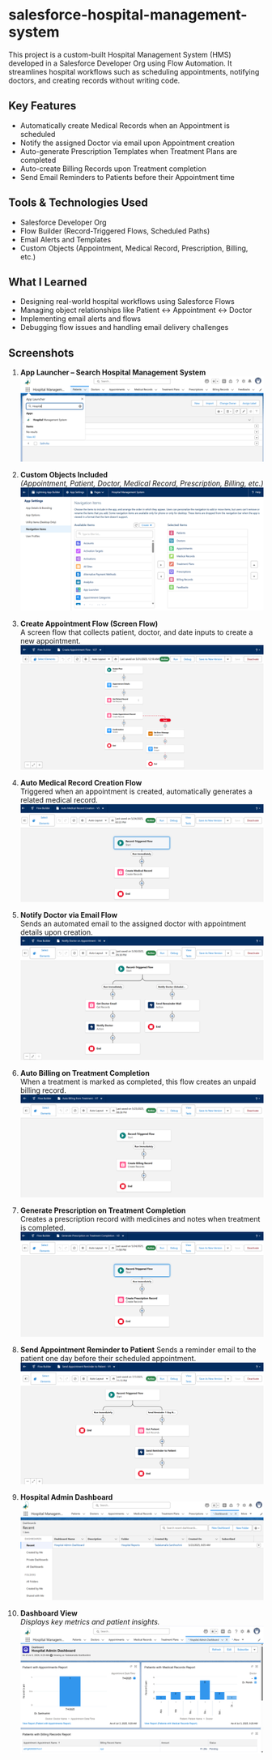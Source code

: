 # salesforce-hospital-management-system

This project is a custom-built Hospital Management System (HMS) developed in a Salesforce Developer Org using Flow Automation. It streamlines hospital workflows such as scheduling appointments, notifying doctors, and creating records without writing code.

## Key Features

-  Automatically create Medical Records when an Appointment is scheduled  
-  Notify the assigned Doctor via email upon Appointment creation  
-  Auto-generate Prescription Templates when Treatment Plans are completed  
-  Auto-create Billing Records upon Treatment completion  
-  Send Email Reminders to Patients before their Appointment time

## Tools & Technologies Used

- Salesforce Developer Org  
- Flow Builder (Record-Triggered Flows, Scheduled Paths)  
- Email Alerts and Templates  
- Custom Objects (Appointment, Medical Record, Prescription, Billing, etc.)

## What I Learned

- Designing real-world hospital workflows using Salesforce Flows  
- Managing object relationships like Patient ↔ Appointment ↔ Doctor  
- Implementing email alerts and flows  
- Debugging flow issues and handling email delivery challenges

## Screenshots

1. **App Launcher – Search Hospital Management System**  
   ![App Launcher](app_launcher.png)

2. **Custom Objects Included**  
   _(Appointment, Patient, Doctor, Medical Record, Prescription, Billing, etc.)_  
   ![Custom Objects](custom_objects.png)

3. **Create Appointment Flow (Screen Flow)**  
   A screen flow that collects patient, doctor, and date inputs to create a new appointment.
   ![Create Appointment Flow](create_appointment_flow.png)

5. **Auto Medical Record Creation Flow**  
   Triggered when an appointment is created, automatically generates a related medical record. 
   ![Medical Record Flow](auto_medical_record.png)

6. **Notify Doctor via Email Flow**  
   Sends an automated email to the assigned doctor with appointment details upon creation.  
   ![Notify Doctor](notify_doctor.png)

7. **Auto Billing on Treatment Completion**  
   When a treatment is marked as completed, this flow creates an unpaid billing record.  
   ![Auto Billing](auto_billing.png)

8. **Generate Prescription on Treatment Completion**  
   Creates a prescription record with medicines and notes when treatment is completed.  
   ![Prescription Flow](generate_prescription.png)

9. **Send Appointment Reminder to Patient**
   Sends a reminder email to the patient one day before their scheduled appointment.  
   ![Appointment Reminder Flow](reminder_to_Patient.png)

10. **Hospital Admin Dashboard**    
   ![Dashboard](dashboard.png)

11. **Dashboard View**  
   _Displays key metrics and patient insights._  
   ![Dashboard](dashboard_view.png)

